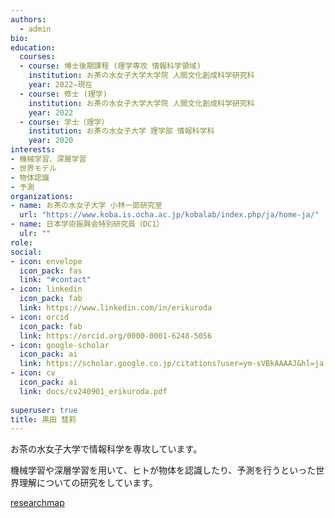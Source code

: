 ```yaml
---
authors:
  - admin
bio:
education:
  courses:
  - course: 博士後期課程 (理学専攻 情報科学領域)
    institution: お茶の水女子大学大学院 人間文化創成科学研究科
    year: 2022–現在
  - course: 修士 (理学)
    institution: お茶の水女子大学大学院 人間文化創成科学研究科
    year: 2022
  - course: 学士（理学）
    institution: お茶の水女子大学 理学部 情報科学科
    year: 2020
interests:
- 機械学習、深層学習
- 世界モデル
- 物体認識
- 予測
organizations:
- name: お茶の水女子大学 小林一郎研究室
  url: "https://www.koba.is.ocha.ac.jp/kobalab/index.php/ja/home-ja/"
- name: 日本学術振興会特別研究員（DC1）
  ulr: ""
role:
social: 
- icon: envelope
  icon_pack: fas
  link: "#contact"
- icon: linkedin
  icon_pack: fab
  link: https://www.linkedin.com/in/erikuroda
- icon: orcid
  icon_pack: fab
  link: https://orcid.org/0000-0001-6248-5056
- icon: google-scholar
  icon_pack: ai
  link: https://scholar.google.co.jp/citations?user=ym-sVBkAAAAJ&hl=ja
- icon: cv
  icon_pack: ai
  link: docs/cv240901_erikuroda.pdf
  
superuser: true
title: 黒田 彗莉
---
```

お茶の水女子大学で情報科学を専攻しています。

機械学習や深層学習を用いて、ヒトが物体を認識したり、予測を行うといった世界理解についての研究をしています。

<i class="far fa-caret-square-right"></i>  [researchmap](https://researchmap.jp/erikuroda?lang=ja)